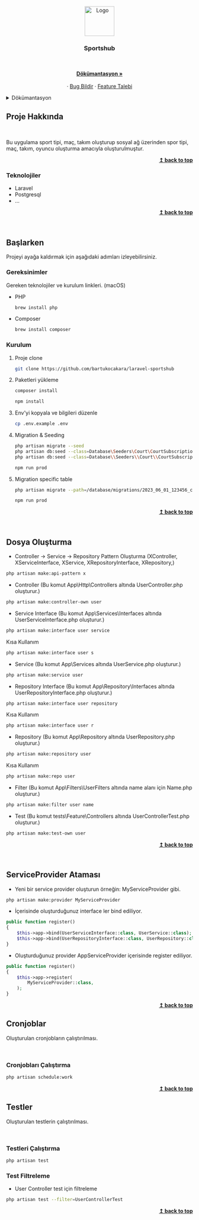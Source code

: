 <a name="readme-top"></a>

<!-- PROJECT LOGO -->
<br />
<div align="center">
    <img src="public/images/logo-color.png" alt="Logo" width="80" height="80">
  <h3 align="center">Sportshub</h3>

  <p align="center">
    <br />
    <br />
    <a href="https://islergucler.tardigrad.com.tr/sixt/skeleton"><strong>Dökümantasyon »</strong></a>
    <br />
    <br />
    ·
    <a href="https://islergucler.tardigrad.com.tr/sixt/skeleton/issues">Bug Bildir</a>
    ·
    <a href="https://islergucler.tardigrad.com.tr/sixt/skeleton/issues">Feature Talebi</a>
  </p>
</div>

<!-- TABLE OF CONTENTS -->
<details>
  <summary>Dökümantasyon</summary>
  <ol>
    <li>
      <a href="#proje-hakkinda">Proje Hakkında</a>
        <ul>
            <li><a href="#teknolojiler">Teknolojiler</a></li>
        </ul>
    </li>
    <li>
        <a href="#baslarken">Başlarken</a>
        <ul>
            <li><a href="#gereksinimler">Gereksinimler</a></li>
            <li><a href="#kurulum">Kurulum</a></li>
        </ul>
    </li>
    <li><a href="#dosya-olusturma">Dosya Oluşturma</a></li>
    <li><a href="#serviceProvider-atamasi">ServiceProvider Ataması</a></li>
    <li><a href="#cronjob-calistirma">Cronjoblar</a></li>
    <li>
        <a href="#testler">Testler</a>
        <ul>
            <li><a href="#testleri-calistirma">Testleri Çalıştırma</a></li>
            <li><a href="#test-filtreleme">Test Filtreleme</a></li>
        </ul>
    </li>
    <li>
        <a href="http://findeks.test/api/docs">Api Dökümantasyon</a>
    </li>
  </ol>
</details>

<!-- ABOUT THE PROJECT -->
## Proje Hakkında

<a name="proje-hakkinda"></a>
<br />

Bu uygulama sport tipi, maç, takım oluşturup sosyal ağ üzerinden spor tipi, maç, takım, oyuncu oluşturma amacıyla oluşturulmuştur.

<div align="right"><b><a href="#readme-top">↥ back to top</a></b></div>

### Teknolojiler

* Laravel
* Postgresql
* ...

<div align="right"><b><a href="#readme-top">↥ back to top</a></b></div>

<!-- GETTING STARTED -->

<a name="baslarken"></a>
<br />

## Başlarken

Projeyi ayağa kaldırmak için aşağıdaki adımları izleyebilirsiniz.

### Gereksinimler

Gereken teknolojiler ve kurulum linkleri. (macOS)
* PHP

  ```sh
  brew install php
  ```
* Composer

  ```sh
  brew install composer
  ```

### Kurulum

1. Proje clone

   ```sh
   git clone https://github.com/bartukocakara/laravel-sportshub
   ```
2. Paketleri yükleme

   ```sh
   composer install
   ```
   ```sh
   npm install
   ```
3. Env'yi kopyala ve bilgileri düzenle

   ```sh
   cp .env.example .env
   ```
4. Migration & Seeding

   ```sh
   php artisan migrate --seed
   php artisan db:seed --class=Database\Seeders\Court\CourtSubscriptionOwnerSeeder (WINDOWS)
   php artisan db:seed --class=Database\\Seeders\\Court\\CourtSubscriptionSeeder (MAC)  
   ```
   ```sh
   npm run prod
   ```
5. Migration specific table

   ```sh
   php artisan migrate --path=/database/migrations/2023_06_01_123456_create_table_name.php
   ```
   ```sh
   npm run prod
   ```

<div align="right"><b><a href="#readme-top">↥ back to top</a></b></div>

<a name="dosya-olusturma"></a>
<br />

## Dosya Oluşturma
* Controller -> Service -> Repository Pattern Oluşturma 
(XController, XServiceInterface, XService, XRepositoryInterface, XRepository,)
```sh
php artisan make:api-pattern x
```

* Controller (Bu komut App\Http\Controllers altında UserController.php oluşturur.)
```sh
php artisan make:controller-own user
```
* Service Interface (Bu komut App\Services\Interfaces altında UserServiceInterface.php oluşturur.)
```sh
php artisan make:interface user service
```
Kısa Kullanım
```sh
php artisan make:interface user s
```
* Service (Bu komut App\Services altında UserService.php oluşturur.)
```sh
php artisan make:service user
```
* Repository Interface (Bu komut App\Repository\Interfaces altında UserRepositoryInterface.php oluşturur.)
```sh
php artisan make:interface user repository
```
Kısa Kullanım
```sh
php artisan make:interface user r
```
* Repository (Bu komut App\Repository altında UserRepository.php oluşturur.)
```sh
php artisan make:repository user
```
Kısa Kullanım
```sh
php artisan make:repo user
```
* Filter (Bu komut App\Filters\UserFilters altında name alanı için Name.php oluşturur.)
```sh
php artisan make:filter user name
```
* Test (Bu komut tests\Feature\Controllers altında UserControllerTest.php oluşturur.)
```sh
php artisan make:test-own user
```

<div align="right"><b><a href="#readme-top">↥ back to top</a></b></div>

<a name="serviceProvider-atamasi"></a>
<br />

## ServiceProvider Ataması
* Yeni bir service provider oluşturun örneğin: MyServiceProvider gibi.
```sh
php artisan make:provider MyServiceProvider
```
* İçerisinde oluşturduğunuz interface ler bind ediliyor.
```php
public function register()
{
    $this->app->bind(UserServiceInterface::class, UserService::class);
    $this->app->bind(UserRepositoryInterface::class, UserRepository::class);
}
```
* Oluşturduğunuz provider AppServiceProvider içerisinde register ediliyor.
```php
public function register()
{
    $this->app->register(
        MyServiceProvider::class,
    );
}
```

<div align="right"><b><a href="#readme-top">↥ back to top</a></b></div>

## Cronjoblar

Oluşturulan cronjobların çalıştırılması.

<a name="cronjob-calistirma"></a>
<br />

### Cronjobları Çalıştırma
```sh
php artisan schedule:work
```

<div align="right"><b><a href="#readme-top">↥ back to top</a></b></div>

## Testler

Oluşturulan testlerin çalıştırılması.

<a name="testleri-calistirma"></a>
<br />

### Testleri Çalıştırma
```sh
php artisan test
```

### Test Filtreleme
* User Controller test için filtreleme
```sh
php artisan test --filter=UserControllerTest
```

<div align="right"><b><a href="#readme-top">↥ back to top</a></b></div>


